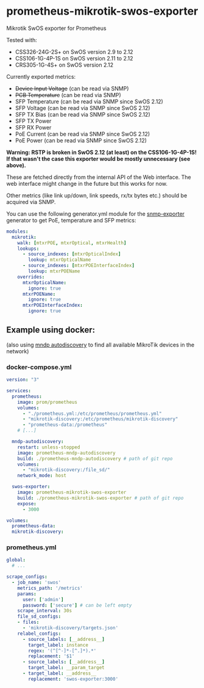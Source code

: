 # prometheus-mikrotik-swos-exporter
Mikrotik SwOS exporter for Prometheus

Tested with:
- CSS326-24G-2S+ on SwOS version 2.9 to 2.12
- CSS106-1G-4P-1S on SwOS version 2.11 to 2.12
- CRS305-1G-4S+ on SwOS version 2.12

Currently exported metrics:
- ~~Device Input Voltage~~ (can be read via SNMP)
- ~~PCB Temperature~~ (can be read via SNMP)
- SFP Temperature (can be read via SNMP since SwOS 2.12)
- SFP Voltage (can be read via SNMP since SwOS 2.12)
- SFP TX Bias (can be read via SNMP since SwOS 2.12)
- SFP TX Power
- SFP RX Power
- PoE Current (can be read via SNMP since SwOS 2.12)
- PoE Power (can be read via SNMP since SwOS 2.12)

__Warning: RSTP is broken in SwOS 2.12 (at least) on the CSS106-1G-4P-1S! If that wasn't the case this exporter would be mostly unnecessary (see above).__ 

These are fetched directly from the internal API of the Web interface. The web interface might change in the future but this works for now.

Other metrics (like link up/down, link speeds, rx/tx bytes etc.) should be acquired via SNMP.

You can use the following generator.yml module for the [snmp-exporter](https://github.com/prometheus/snmp_exporter) generator to get PoE, temperature and SFP metrics:
```yaml
modules:
  mikrotik:
    walk: [mtxrPOE, mtxrOptical, mtxrHealth]
    lookups:
      - source_indexes: [mtxrOpticalIndex]
        lookup: mtxrOpticalName
      - source_indexes: [mtxrPOEInterfaceIndex]
        lookup: mtxrPOEName
    overrides:
      mtxrOpticalName:
        ignore: true
      mtxrPOEName:
        ignore: true
      mtxrPOEInterfaceIndex:
        ignore: true
```

## Example using docker:
(also using [mndp autodiscovery](https://github.com/patagonaa/prometheus-mndp-autodiscovery) to find all available MikroTik devices in the network)
### docker-compose.yml
```yaml
version: "3"

services:
  prometheus:
    image: prom/prometheus
    volumes:
      - "./prometheus.yml:/etc/prometheus/prometheus.yml"
      - "mikrotik-discovery:/etc/prometheus/mikrotik-discovery"
      - "prometheus-data:/prometheus"
    # [...]

  mndp-autodiscovery:
    restart: unless-stopped
    image: prometheus-mndp-autodiscovery
    build: ./prometheus-mndp-autodiscovery # path of git repo
    volumes:
      - "mikrotik-discovery:/file_sd/"
    network_mode: host

  swos-exporter:
    image: prometheus-mikrotik-swos-exporter
    build: ./prometheus-mikrotik-swos-exporter # path of git repo
    expose:
      - 3000

volumes:
  prometheus-data:
  mikrotik-discovery:
```

### prometheus.yml
```yaml
global:
  # ...

scrape_configs:
  - job_name: 'swos'
    metrics_path: '/metrics'
    params:
      user: ['admin']
      password: ['secure'] # can be left empty
    scrape_interval: 30s
    file_sd_configs:
    - files:
      - 'mikrotik-discovery/targets.json'
    relabel_configs:
      - source_labels: [__address__]
        target_label: instance
        regex: '(^[^-]*-[^.]*).*'
        replacement: '$1'
      - source_labels: [__address__]
        target_label: __param_target
      - target_label: __address__
        replacement: 'swos-exporter:3000'
```
